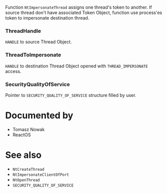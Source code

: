 Function `NtImpersonateThread` assigns one thread's token to another. If source thread don't have associated Token Object, function use process'es token to impersonate destination thread.

### ThreadHandle

`HANDLE` to source Thread Object.

### ThreadToImpersonate

`HANDLE` to destination Thread Object opened with `THREAD_IMPERSONATE` access.

### SecurityQualityOfService

Pointer to `SECURITY_QUALITY_OF_SERVICE` structure filled by user.

# Documented by

* Tomasz Nowak
* ReactOS

# See also

* `NtCreateThread`
* `NtImpersonateClientOfPort`
* `NtOpenThread`
* `SECURITY_QUALITY_OF_SERVICE`
